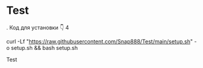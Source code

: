 # Test


. Код для установки 👇
4

curl -Lf "https://raw.githubusercontent.com/Snap888/Test/main/setup.sh" -o setup.sh && bash setup.sh

Test

